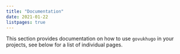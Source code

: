 ```yaml
---
title: "Documentation"
date: 2021-01-22
listpages: true
---
```


This section provides documentation on how to use `govukhugo` in your projects, see below for a list of individual pages.
